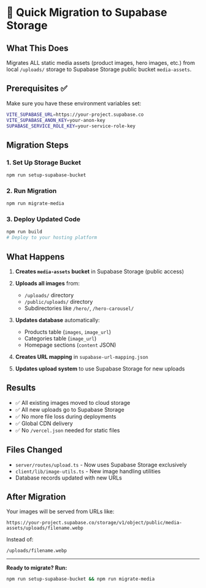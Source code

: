 # 🚀 Quick Migration to Supabase Storage

## What This Does

Migrates ALL static media assets (product images, hero images, etc.) from local `/uploads/` storage to Supabase Storage public bucket `media-assets`.

## Prerequisites ✅

Make sure you have these environment variables set:

```bash
VITE_SUPABASE_URL=https://your-project.supabase.co
VITE_SUPABASE_ANON_KEY=your-anon-key
SUPABASE_SERVICE_ROLE_KEY=your-service-role-key
```

## Migration Steps

### 1. Set Up Storage Bucket

```bash
npm run setup-supabase-bucket
```

### 2. Run Migration

```bash
npm run migrate-media
```

### 3. Deploy Updated Code

```bash
npm run build
# Deploy to your hosting platform
```

## What Happens

1. **Creates `media-assets` bucket** in Supabase Storage (public access)

2. **Uploads all images** from:

   - `/uploads/` directory
   - `/public/uploads/` directory
   - Subdirectories like `/hero/`, `/hero-carousel/`

3. **Updates database** automatically:

   - Products table (`images`, `image_url`)
   - Categories table (`image_url`)
   - Homepage sections (`content` JSON)

4. **Creates URL mapping** in `supabase-url-mapping.json`

5. **Updates upload system** to use Supabase Storage for new uploads

## Results

- ✅ All existing images moved to cloud storage
- ✅ All new uploads go to Supabase Storage
- ✅ No more file loss during deployments
- ✅ Global CDN delivery
- ✅ No `/vercel.json` needed for static files

## Files Changed

- `server/routes/upload.ts` - Now uses Supabase Storage exclusively
- `client/lib/image-utils.ts` - New image handling utilities
- Database records updated with new URLs

## After Migration

Your images will be served from URLs like:

```
https://your-project.supabase.co/storage/v1/object/public/media-assets/uploads/filename.webp
```

Instead of:

```
/uploads/filename.webp
```

---

**Ready to migrate? Run:**

```bash
npm run setup-supabase-bucket && npm run migrate-media
```
